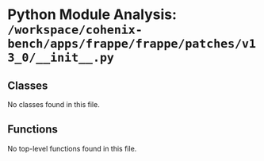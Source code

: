 # Python Module Analysis: `/workspace/cohenix-bench/apps/frappe/frappe/patches/v13_0/__init__.py`

## Classes

No classes found in this file.


## Functions

No top-level functions found in this file.
